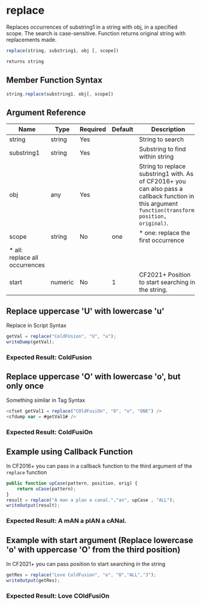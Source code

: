 # replace

Replaces occurrences of substring1 in a string with obj, in a specified scope. The search is case-sensitive. Function returns original string with replacements made.

```javascript
replace(string, substring1, obj [, scope])
```

```javascript
returns string
```

## Member Function Syntax

```javascript
string.replace(substring1, obj[, scope])
```

## Argument Reference

| Name | Type | Required | Default | Description |
| --- | --- | --- | --- | --- |
| string | string | Yes |  | String to search |
| substring1 | string | Yes |  | Substring to find within string |
| obj | any | Yes |  | String to replace substring1 with. As of CF2016+ you can also pass a callback function in this argument `function(transform, position, original)`. |
| scope | string | No | one | * one: replace the first occurrence
 * all: replace all occurrences |
| start | numeric | No | 1 | CF2021+ Position to start searching in the string. |

## Replace uppercase 'U' with lowercase 'u'

Replace in Script Syntax

```javascript
getVal = replace("ColdFUsion", "U", "u");
writeDump(getVal);
```

### Expected Result: ColdFusion

## Replace uppercase 'O' with lowercase 'o', but only once

Something similar in Tag Syntax

```javascript
<cfset getVal1 = replace("COldFusiOn", "O", "o", "ONE") />
<cfdump var = #getVal1# />
```

### Expected Result: ColdFusiOn

## Example using Callback Function

In CF2016+ you can pass in a callback function to the third argument of the `replace` function

```javascript
public function upCase(pattern, position, orig) {
    return uCase(pattern);
}
result = replace("A man a plan a canal.","an", upCase , "ALL");
writeOutput(result);
```

### Expected Result: A mAN a plAN a cANal.

## Example with start argument (Replace lowercase 'o' with uppercase 'O' from the third position)

In CF2021+ you can pass position to start searching in the string

```javascript
getRes = replace("Love ColdFusion", "o", "O","ALL","3");
writeOutput(getRes);
```

### Expected Result: Love COldFusiOn
